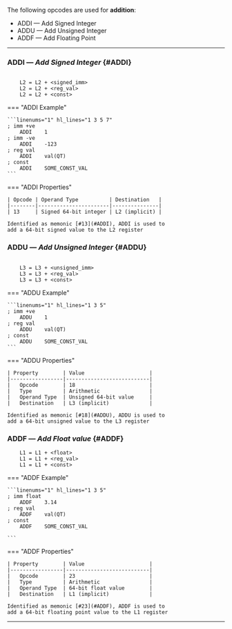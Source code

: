 The following opcodes are used for **addition**:

- ADDI — Add Signed Integer
- ADDU — Add Unsigned Integer
- ADDF — Add Floating Point

---

### ADDI — _Add Signed Integer_ {#ADDI}

```title="Algorithm"

    L2 = L2 + <signed_imm>
    L2 = L2 + <reg_val>
    L2 = L2 + <const>
```

<div class="result" markdown>
=== "ADDI Example"

    ```linenums="1" hl_lines="1 3 5 7"
    ; imm +ve
        ADDI    1
    ; imm -ve
        ADDI    -123
    ; reg val
        ADDI    val(QT)
    ; const
        ADDI    SOME_CONST_VAL
    ```

=== "ADDI Properties"

    | Opcode | Operand Type          | Destination   |
    |--------|-----------------------|---------------|
    | 13     | Signed 64-bit integer | L2 (implicit) |

    Identified as memonic [#13](#ADDI), ADDI is used to
    add a 64-bit signed value to the L2 register

</div>

### ADDU — _Add Unsigned Integer_ {#ADDU}

```title="Algorithm"

    L3 = L3 + <unsigned_imm>
    L3 = L3 + <reg_val>
    L3 = L3 + <const>
```

<div class="result" markdown>
=== "ADDU Example"

    ```linenums="1" hl_lines="1 3 5"
    ; imm +ve
        ADDU    1
    ; reg val
        ADDU    val(QT)
    ; const
        ADDU    SOME_CONST_VAL
    ```

=== "ADDU Properties"

    | Property        | Value                     |
    |-----------------|---------------------------|
    |   Opcode        | 18                        |
    |   Type          | Arithmetic                |
    |   Operand Type  | Unsigned 64-bit value     |
    |   Destination   | L3 (implicit)             |

    Identified as memonic [#18](#ADDU), ADDU is used to
    add a 64-bit unsigned value to the L3 register

</div>

### ADDF — _Add Float value_ {#ADDF}

```title="Algorithm"
    L1 = L1 + <float>
    L1 = L1 + <reg_val>
    L1 = L1 + <const>
```

<div class="result" markdown>

=== "ADDF Example"

    ```linenums="1" hl_lines="1 3 5"
    ; imm float
        ADDF    3.14
    ; reg val
        ADDF    val(QT)
    ; const
        ADDF    SOME_CONST_VAL

    ```

=== "ADDF Properties"

    | Property        | Value                     |
    |-----------------|---------------------------|
    |   Opcode        | 23                        |
    |   Type          | Arithmetic                |
    |   Operand Type  | 64-bit float value        |
    |   Destination   | L1 (implicit)             |

    Identified as memonic [#23](#ADDF), ADDF is used to
    add a 64-bit floating point value to the L1 register

---
